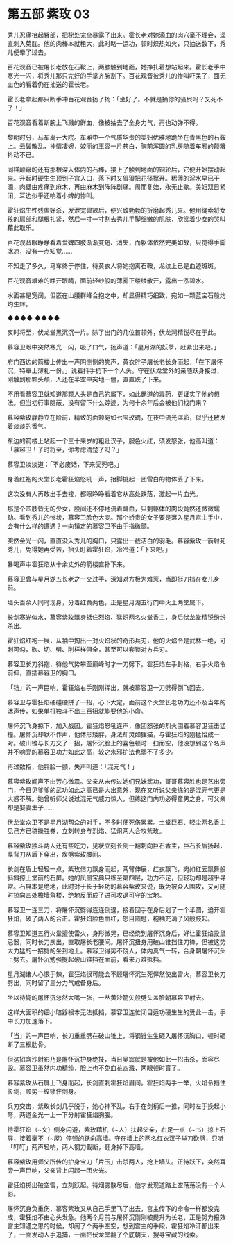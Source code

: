 # 第五部 紫玫 03

秀儿忍痛抬起臀部，把秘处完全暴露了出来。霍长老对她滴血的肉穴毫不理会，迳直刺入菊肛。他的肉棒本就粗大，此时略一运功，顿时炽热如火，只抽送数下，秀儿便晕了过去。

百花观音已被屠长老放在石鞍上，两膝触到地面，她挣扎着想站起来。霍长老手中寒光一闪，将秀儿那只完好的手掌齐腕割下。百花观音被秀儿的惨叫吓呆了，面无血色的看着仍在抽送的霍长老。

霍长老拿起那只断手冲百花观音扬了扬：「坐好了。不就是捅你的骚屄吗？又死不了！」

百花观音看着断腕上飞溅的鲜血，像被抽去了全身力气，再也动弹不得。

黎明时分，马车离开大院。车厢中一个气质华贵的美妇优雅地跪坐在青黑色的石鞍上。云鬓散乱，神情凄婉，姣丽的玉容一片苍白，胸前浑圆的乳房随着车厢的颠簸抖动不已。

同样颠簸的还有那根深入体内的石棒，接上了触到地面的铜轮后，它便开始摆动起来。升起时硬生生顶到子宫入口，落下时又狠狠把花径撑开。稀薄的淫水早已干涸，肉壁由疼痛到麻木，再由麻木到阵阵剧痛。周而复始，永无止歇。美妇双目紧闭，耳边似乎还响着小婢的惨叫。

霍狂焰生性残虐好杀，发泄完兽欲后，便兴致勃勃的折磨起秀儿来。他用绳索将女孩的肩部和腿根扎紧，然后一寸一寸割去秀儿手脚细嫩的肌肤，欣赏着少女的哭叫藉此取乐。

百花观音眼睁睁看着爱婢四肢渐渐变短、消失，而躯体依然完美如故，只觉得手脚冰凉，没有一点知觉……

不知走了多久，马车终于停住，待黄衣人将她抱离石鞍，龙纹上已是血迹斑斑。

百花观音艰难的睁开眼睛，面前轻纱般的薄雾正缕缕散开，露出一泓碧水。

水面甚是宽阔，但嵌在山腰群峰合抱之中，却显得精巧细致，宛如一颗蓝宝石般灼灼生辉。

◆◆◆◆ ◆◆◆◆

亥时将至，伏龙堂黑沉沉一片。除了出门的几位首领外，伏龙涧精锐尽在于此。

慕容卫眼中突然寒光一闪，吸了口气，扬声道：「星月湖的妖孽，赶紧出来吧。」

府门西边的箭楼上传出一声阴恻恻的笑声，黄衣胖子屠长老长身而起，「在下屠怀沉，特奉上薄礼一份。」说着抖手扔下一个人头。守在伏龙堂外的亲随跃身接过，刚触到那颗头颅，人还在半空中突地一僵，直直跌了下来。

不用看慕容卫就知道那颗人头是自己的属下，如此霸道的毒药，更证实了他的想法。但当初行事隐蔽，没有留下什么踪迹，为何十余年后会被他们找门来？

慕容紫玫静静立在阶前，精致的面颊宛如七宝玫瑰，在夜中流光溢彩，似乎还散发着淡淡的香气。

东边的箭楼上站起一个三十来岁的粗壮汉子，服色火红，须发怒张，他高叫道：「慕容卫！子时将至，你考虑清楚了吗？」

慕容卫淡淡道：「不必废话，下来受死吧。」

身着红袍的火堂长老霍狂焰怒吼一声，抬脚挑起一团雪白的物体丢了下来。

这次没有人再敢出手去接，都眼睁睁看着它从高处跌落，激起一片血光。

那是个四肢皆无的少女，股间还不停地流着鲜血，只剩躯体的肉段竟然还微微蠕动。看到秀儿的惨状，慕容卫脸色大变。那个娇贵的女子要是落入星月宫主手中，会有什么样的遭遇？一向镇定的慕容卫不由手指微颤。

突然金光一闪，直直没入秀儿的胸口，只露出一截洁白的羽毛。慕容紫玫一箭射死秀儿，免得她再受苦，抬头盯着霍狂焰，冷冷道：「下来吧。」

暴喝声中霍狂焰从十余丈外的箭楼直扑下来。

慕容卫曾与星月湖五长老之一交过手，深知对方极为难惹，当即挺刀挡在女儿身前。

墙头百余人同时现身，分着红黄两色，正是星月湖五行门中火土两堂属下。

长剑寒光似水，慕容紫玫飘身抵住烈焰、猛炽两名火堂香主，身后伏龙堂精锐纷纷杀出。

霍狂焰红袍一展，从袖中掏出一对火焰状的奇形兵刃，他的火焰令是武林一绝，可刺可勾，砍、切、劈、削样样俱全，甚至可以套锁对方兵刃。

慕容卫长刀斜抱，待他气势攀至巅峰时才一刀劈下。霍狂焰左手封格，右手火焰令前伸，直插慕容卫的胸口。

「铛」的一声巨响，霍狂焰右手刚刚挥出，就被慕容卫一刀劈得倒飞回去。

慕容卫与霍狂焰硬碰硬拼了一招，心下大定，面前这个火堂长老功力还不及当年的沐声传，如果单打独斗不出三百招就能要他的小命。

屠怀沉飞身掠下，加入战团。霍狂焰怒吼连声，像团怒张的烈火围着慕容卫狂击猛撞。屠怀沉却默不作声，他体形矮胖，身法却灵如狸猫，与霍狂焰的刚猛恰成一对。破山锥与长刀交了一招，屠怀沉脸上的喜色顿时一扫而空，他没想到这个名声并不响亮的慕容卫功力如此之高，较之朱邪护法也弱不了多少。

再过数招，他胖脸一颤，失声叫道：「混元气！」

慕容紫玫闻声不由芳心微震。父亲从未传过她们兄妹武功，哥哥慕容胜也是艺出旁门，今日见爹爹的武功如此之高已是大出意外，现在又听说父亲练的是混元气更是大惑不解。她曾听师父说过混元气威力惊人，但练这门内功必得童男之身，可父亲却是娶妻生子……

伏龙堂众卫不是星月湖帮众的对手，不多时便死伤累累。土堂巨石、轻尘两名香主见己方已稳操胜券，立刻转身与烈焰、猛炽两人合攻紫玫。

慕容紫玫独斗两人还有些吃力，见状立刻长剑一翻刺向巨石香主，巨石长盾扬起，厚背刀从盾下穿出，疾劈紫玫腰间。

长剑在盾上轻轻一点，紫玫借力飘身而起，两臂伸展，红衣飘飞，宛如红云飘舞般斜斜掠上堂前的石屏。她的凤凰宝典只练至第四层，功力不足，但轻功却是超乎寻常。石屏本是绝地，此时对于长于轻功的慕容紫玫来说，既免被众人围攻，又可随时掠向四处檐墙角楼，绝地反而成了进可攻退可守的宝地。

慕容卫一连三刀，将屠怀沉劈得连连倒退，接着回手在身后划了一个半圆，迫开霍狂焰，破了两人的合击。霍狂焰脸色血红，怒目圆瞪，袍袖充满了风般鼓起。

慕容卫知道五行火堂擅使雷火，身形微晃，已经绕到屠怀沉身后，好让霍狂焰投鼠忌器，同时长刀疾出，直取屠长老腰间。屠怀沉扭身用破山锥挡住刀锋，但被这势大力猛的一招劈的坐到地上。慕容卫得势不饶人，体内真气一转，合身朝屠怀沉头上劈去。屠怀沉勉强提起破山锥挡在面前，看来万难抵挡。

星月湖诸人心恨手辣，霍狂焰很可能会不顾屠怀沉生死悍然使出雷火，慕容卫长刀劈出，同时留了三分力气戒备身后。

坐以待毙的屠怀沉忽然大嘴一张，一丛黄沙箭矢般劈头盖脸朝慕容卫射去。

这样大面积的细小暗器根本无法抵挡，慕容卫连忙闭目运功硬生生的受此一击，手中长刀加速落下。

「当」的一声巨响，长刀重重劈在破山锥上，将钢锥生生砸入屠怀沉胸口，顿时砸断了三根肋骨。

但这招含沙射影乃是屠怀沉护身绝技，当日吴震就是被他如此一招击杀，面容尽毁。慕容卫虽然内功精纯，脸上也不免血花四溅，两眼顿时盲了。

慕容紫玫从石屏上飞身而起，长剑直刺霍狂焰眉间。霍狂焰两手一举，火焰令挡住长剑，顺势一绞锁住剑身。

兵刃交击，紫玫长剑几乎脱手，她心神不乱，右手在剑柄后一推，同时左手挽起小弩，两道金光一上一下分射霍狂焰胸腹。

待霍狂焰（~文）侧身闪避，紫玫藉机（~人）扶起父亲，右足一点（~书）掠上石屏，接着毫不（~屋）停顿的跃向高墙。守在墙上的两名红衣汉子举刀砍劈，只听「叮叮」两声轻响，两人钢刀截断，翻身掉下高墙。

慕容紫玫用师父所传的护身宝刀「片玉」击杀两人，抢上墙头。正待跃下，突然耳旁一声巨响，父亲背上闪起一团火光。

霍狂焰掷出破空雷，立刻跃起。待烟雾散尽后，他才发现道路上空荡荡没有一个人影。

屠怀沉身负重伤，慕容紫玫又从自己手里飞了出去，宫主传下的命令一样都没完成，霍狂焰不由心头发急。他两个月前与屠怀沉刚刚被提升为长老，正是努力报效宫主知遇之恩的时候，却闹了个两手空空，想到宫主的手段，霍狂焰冷汗都出来了，一面发动人手追捕，一面把伏龙堂翻了个底朝天，搜寻宝藏的线索。

